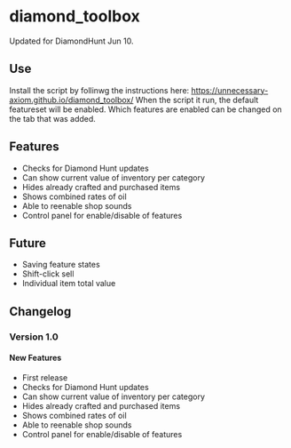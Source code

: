 diamond_toolbox
===============

Updated for DiamondHunt Jun 10.

Use
---

Install the script by follinwg the instructions here: https://unnecessary-axiom.github.io/diamond_toolbox/
When the script it run, the default featureset will be enabled. Which features  are enabled can be changed on the tab that was added.

Features
--------

* Checks for Diamond Hunt updates
* Can show current value of inventory per category
* Hides already crafted and purchased items
* Shows combined rates of oil
* Able to reenable shop sounds
* Control panel for enable/disable of features


Future
------

* Saving feature states
* Shift-click sell
* Individual item total value



Changelog
---------

### Version 1.0

#### New Features

* First release
* Checks for Diamond Hunt updates
* Can show current value of inventory per category
* Hides already crafted and purchased items
* Shows combined rates of oil
* Able to reenable shop sounds
* Control panel for enable/disable of features
